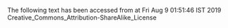 The following text has been accessed from at Fri Aug 9 01:51:46 IST 2019
Creative_Commons_Attribution-ShareAlike_License
